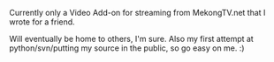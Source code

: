 Currently only a Video Add-on for streaming from MekongTV.net that I wrote for a friend.

Will eventually be home to others, I'm sure.  Also my first attempt at python/svn/putting my source in the public, so go easy on me.  :)